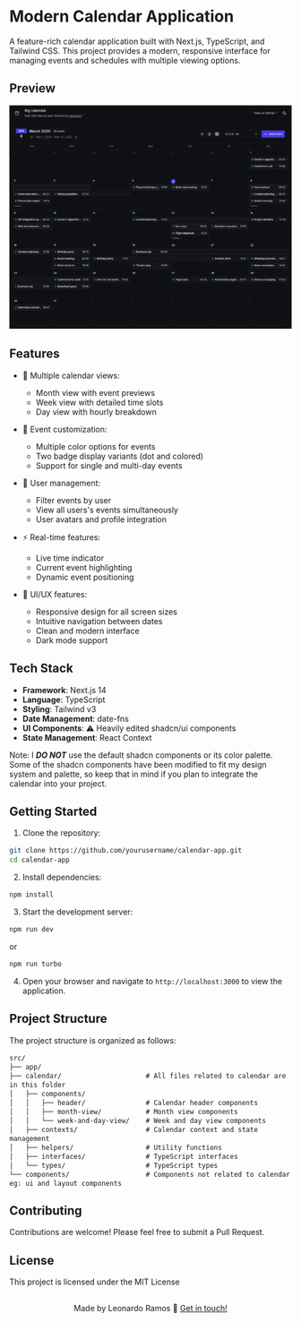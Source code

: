 # Modern Calendar Application

A feature-rich calendar application built with Next.js, TypeScript, and Tailwind CSS. This project provides a modern, responsive interface for managing events and schedules with multiple viewing options.

## Preview

![image](public/preview.png)

## Features

- 📅 Multiple calendar views:

  - Month view with event previews
  - Week view with detailed time slots
  - Day view with hourly breakdown

- 🎨 Event customization:

  - Multiple color options for events
  - Two badge display variants (dot and colored)
  - Support for single and multi-day events

- 👥 User management:

  - Filter events by user
  - View all users's events simultaneously
  - User avatars and profile integration

- ⚡ Real-time features:

  - Live time indicator
  - Current event highlighting
  - Dynamic event positioning

- 🎯 UI/UX features:
  - Responsive design for all screen sizes
  - Intuitive navigation between dates
  - Clean and modern interface
  - Dark mode support

## Tech Stack

- **Framework**: Next.js 14
- **Language**: TypeScript
- **Styling**: Tailwind v3
- **Date Management**: date-fns
- **UI Components**: ⚠️ Heavily edited shadcn/ui components
- **State Management**: React Context

Note: I **_DO NOT_** use the default shadcn components or its color palette. Some of the shadcn components have been modified to fit my design system and palette, so keep that in mind if you plan to integrate the calendar into your project.

## Getting Started

1. Clone the repository:

```bash
git clone https://github.com/yourusername/calendar-app.git
cd calendar-app
```

2. Install dependencies:

```bash
npm install
```

3. Start the development server:

```bash
npm run dev
```

or

```bash
npm run turbo
```

4. Open your browser and navigate to `http://localhost:3000` to view the application.

## Project Structure

The project structure is organized as follows:

```
src/
├── app/
├── calendar/                     # All files related to calendar are in this folder
│   ├── components/
│   │   ├── header/               # Calendar header components
│   │   ├── month-view/           # Month view components
│   │   └── week-and-day-view/    # Week and day view components
│   ├── contexts/                 # Calendar context and state management
│   ├── helpers/                  # Utility functions
│   ├── interfaces/               # TypeScript interfaces
│   └── types/                    # TypeScript types
└── components/                   # Components not related to calendar eg: ui and layout components
```

## Contributing

Contributions are welcome! Please feel free to submit a Pull Request.

## License

This project is licensed under the MIT License

##

<p align="center">
  Made by Leonardo Ramos 👋 <a href="https://www.linkedin.com/in/lramos33/">Get in touch!</a>
<p>
